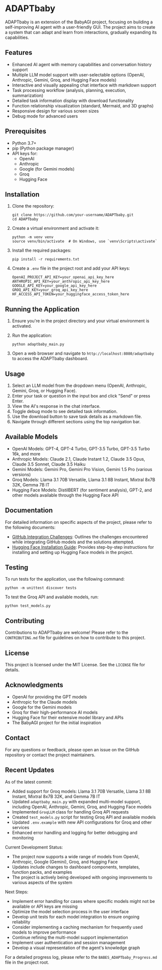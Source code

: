 # ADAPTbaby

ADAPTbaby is an extension of the BabyAGI project, focusing on building a self-improving AI agent with a user-friendly GUI. The project aims to create a system that can adapt and learn from interactions, gradually expanding its capabilities.

## Features

- Enhanced AI agent with memory capabilities and conversation history support
- Multiple LLM model support with user-selectable options (OpenAI, Anthropic, Gemini, Groq, and Hugging Face models)
- Interactive and visually appealing chat interface with markdown support
- Task processing workflow (analysis, planning, execution, summarization)
- Detailed task information display with download functionality
- Function relationship visualization (standard, Mermaid, and 3D graphs)
- Responsive design for various screen sizes
- Debug mode for advanced users

## Prerequisites

- Python 3.7+
- pip (Python package manager)
- API keys for:
  - OpenAI
  - Anthropic
  - Google (for Gemini models)
  - Groq
  - Hugging Face

## Installation

1. Clone the repository:
   ```
   git clone https://github.com/your-username/ADAPTbaby.git
   cd ADAPTbaby
   ```

2. Create a virtual environment and activate it:
   ```
   python -m venv venv
   source venv/bin/activate  # On Windows, use `venv\Scripts\activate`
   ```

3. Install the required packages:
   ```
   pip install -r requirements.txt
   ```

4. Create a `.env` file in the project root and add your API keys:
   ```
   OpenAI_PROJECT_API_KEY=your_openai_api_key_here
   ANTHROPIC_API_KEY=your_anthropic_api_key_here
   GOOGLE_API_KEY=your_google_api_key_here
   GROQ_API_KEY=your_groq_api_key_here
   HF_ACCESS_API_TOKEN=your_huggingface_access_token_here
   ```

## Running the Application

1. Ensure you're in the project directory and your virtual environment is activated.

2. Run the application:
   ```
   python adaptbaby_main.py
   ```

3. Open a web browser and navigate to `http://localhost:8080/adaptbaby` to access the ADAPTbaby dashboard.

## Usage

1. Select an LLM model from the dropdown menu (OpenAI, Anthropic, Gemini, Groq, or Hugging Face).
2. Enter your task or question in the input box and click "Send" or press Enter.
3. View the AI's response in the chat interface.
4. Toggle debug mode to see detailed task information.
5. Use the download button to save task details as a markdown file.
6. Navigate through different sections using the top navigation bar.

## Available Models

- OpenAI Models: GPT-4, GPT-4 Turbo, GPT-3.5 Turbo, GPT-3.5 Turbo 16k, and more
- Anthropic Models: Claude 2.1, Claude Instant 1.2, Claude 3.5 Opus, Claude 3.5 Sonnet, Claude 3.5 Haiku
- Gemini Models: Gemini Pro, Gemini Pro Vision, Gemini 1.5 Pro (various versions)
- Groq Models: Llama 3.1 70B Versatile, Llama 3.1 8B Instant, Mixtral 8x7B 32K, Gemma 7B IT
- Hugging Face Models: DistilBERT (for sentiment analysis), GPT-2, and other models available through the Hugging Face API

## Documentation

For detailed information on specific aspects of the project, please refer to the following documents:

- [GitHub Integration Challenges](github_challenges.md): Outlines the challenges encountered while integrating GitHub models and the solutions attempted.
- [Hugging Face Installation Guide](huggingface_installation.md): Provides step-by-step instructions for installing and setting up Hugging Face models in the project.

## Testing

To run tests for the application, use the following command:
```
python -m unittest discover tests
```

To test the Groq API and available models, run:
```
python test_models.py
```

## Contributing

Contributions to ADAPTbaby are welcome! Please refer to the `CONTRIBUTING.md` file for guidelines on how to contribute to this project.

## License

This project is licensed under the MIT License. See the `LICENSE` file for details.

## Acknowledgments

- OpenAI for providing the GPT models
- Anthropic for the Claude models
- Google for the Gemini models
- Groq for their high-performance AI models
- Hugging Face for their extensive model library and APIs
- The BabyAGI project for the initial inspiration

## Contact

For any questions or feedback, please open an issue on the GitHub repository or contact the project maintainers.

## Recent Updates

As of the latest commit:
- Added support for Groq models: Llama 3.1 70B Versatile, Llama 3.1 8B Instant, Mixtral 8x7B 32K, and Gemma 7B IT
- Updated `adaptbaby_main.py` with expanded multi-model support, including OpenAI, Anthropic, Gemini, Groq, and Hugging Face models
- Implemented `GroqLLM` class for handling Groq API requests
- Created `test_models.py` script for testing Groq API and available models
- Updated `.env.example` with new API configurations for Groq and other services
- Enhanced error handling and logging for better debugging and monitoring

Current Development Status:
- The project now supports a wide range of models from OpenAI, Anthropic, Google (Gemini), Groq, and Hugging Face
- Updates include changes to dashboard components, templates, function packs, and examples
- The project is actively being developed with ongoing improvements to various aspects of the system

Next Steps:
- Implement error handling for cases where specific models might not be available or API keys are missing
- Optimize the model selection process in the user interface
- Develop unit tests for each model integration to ensure ongoing reliability
- Consider implementing a caching mechanism for frequently used models to improve performance
- Continue refining the multi-model support implementation
- Implement user authentication and session management
- Develop a visual representation of the agent's knowledge graph

For a detailed progress log, please refer to the `BABES_ADAPTbaby_Progress.md` file in the project root.
